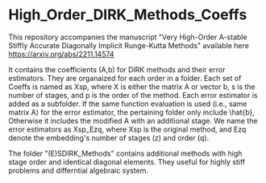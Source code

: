 # High_Order_DIRK_Methods_Coeffs

This repository accompanies the manuscript "Very High-Order A-stable Stiffly Accurate Diagonally Implicit Runge-Kutta Methods" available here
https://arxiv.org/abs/2211.14574

It contains the coefficients (A,b) for DIRK methods and their error estimators. They are organaized for each order in a folder. Each set of Coeffs is named as Xsp, where X is either the matrix A or vector b, s is the number of stages, and p is the order of the method. Each error estimator is added as a subfolder. If the same function evaluation is used (i.e., same matrix A) for the error estimator, the pertaining folder only include \hat{b}, Otherwise it includes the modified A with an additional stage. We name the error estimators as Xsp_Ezq, where Xsp is the original method, and Ezq denote the embedding's number of stages (z) and order (q).

The folder "(E)SDIRK_Methods" contains additional methods with high stage order and identical diagonal elements. They useful for highly stiff problems and differntial algebraic system.

